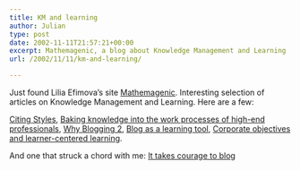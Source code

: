 ```yaml
---
title: KM and learning
author: Julian
type: post
date: 2002-11-11T21:57:21+00:00
excerpt: Mathemagenic, a blog about Knowledge Management and Learning
url: /2002/11/11/km-and-learning/

---
```

Just found Lilia Efimova&#8217;s site [Mathemagenic][1]. Interesting selection of articles on Knowledge Management and Learning. Here are a few:
  
[Citing Styles][2], [Baking knowledge into the work processes of high-end professionals][3], [Why Blogging 2][4], [Blog as a learning tool][5], [Corporate objectives and learner-centered learning][6].

And one that struck a chord with me: [It takes courage to blog][7]

 [1]: https://blog.mathemagenic.com/
 [2]: https://blog.mathemagenic.com/2002/11/08.html#a334
 [3]: https://blog.mathemagenic.com/2002/11/02.html#a317
 [4]: https://blog.mathemagenic.com/2002/10/30.html#a311
 [5]: https://blog.mathemagenic.com/2002/10/25.html#a303
 [6]: https://blog.mathemagenic.com/2002/10/10.html#a271
 [7]: https://blog.mathemagenic.com/2002/10/09.html#a268